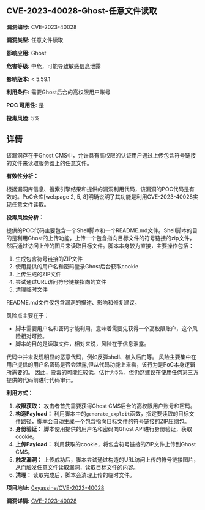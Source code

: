 ## CVE-2023-40028-Ghost-任意文件读取

**漏洞编号:** CVE-2023-40028

**漏洞类型:** 任意文件读取

**影响应用:** Ghost

**危害等级:** 中危，可能导致敏感信息泄露

**影响版本:** < 5.59.1

**利用条件:** 需要Ghost后台的高权限用户账号

**POC 可用性:** 是

**投毒风险:** 5%

## 详情

该漏洞存在于Ghost CMS中，允许具有高权限的认证用户通过上传包含符号链接的文件来读取服务器上的任意文件。

**有效性分析：**

根据漏洞库信息、搜索引擎结果和提供的漏洞利用代码，该漏洞的POC代码是有效的。PoC仓库[webpage 2, 5, 8]明确说明了其功能是利用CVE-2023-40028实现任意文件读取。

**投毒风险分析：**

提供的POC代码主要包含一个Shell脚本和一个README.md文件。Shell脚本的目的是利用Ghost的上传功能，上传一个包含指向目标文件的符号链接的zip文件，然后通过访问上传的图片来读取目标文件。脚本本身较为直接，主要操作包括：

1.  生成包含符号链接的ZIP文件
2.  使用提供的用户名和密码登录Ghost后台获取cookie
3.  上传生成的ZIP文件
4.  尝试通过URL访问符号链接指向的文件
5.  清理临时文件

README.md文件仅包含漏洞的描述、影响和修复建议。

风险点主要在于：

*   脚本需要用户名和密码才能利用，意味着需要先获得一个高权限账户，这个风险相对可控。
*   脚本的目的是读取文件，相对来说，风险在于信息泄露。

代码中并未发现明显的恶意代码，例如反弹shell、植入后门等。 风险主要集中在用户提供的用户名密码是否会泄露,但从代码功能上来看，该行为是PoC本身逻辑所需要的。 因此，投毒的可能性较低，估计为5%。但仍然建议在使用任何第三方提供的代码前进行代码审计。

**利用方式：**

1.  **权限获取：** 攻击者首先需要获得Ghost CMS后台的高权限用户账号和密码。
2.  **构造Payload：** 利用脚本中的`generate_exploit`函数，指定要读取的目标文件路径，脚本会自动生成一个包含指向目标文件的符号链接的ZIP压缩包。
3.  **身份验证：** 脚本使用提供的用户名和密码向Ghost API进行身份验证，获取cookie。
4.  **上传Payload：** 利用获取的cookie，将包含符号链接的ZIP文件上传到Ghost CMS。
5.  **触发漏洞：** 上传成功后，脚本尝试通过构造的URL访问上传的符号链接图片，从而触发任意文件读取漏洞，读取目标文件的内容。
6.  **清理：** 读取完成后，脚本会清理上传的临时文件。


**项目地址:** [0xyassine/CVE-2023-40028](https://github.com/0xyassine/CVE-2023-40028)

**漏洞详情:** [CVE-2023-40028](https://nvd.nist.gov/vuln/detail/CVE-2023-40028)